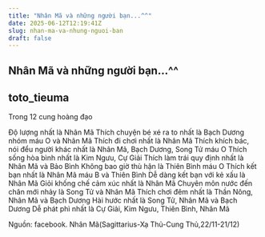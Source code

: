 ```yaml
---
title: "Nhân Mã và những người bạn...^^"
date: 2025-06-12T12:19:41Z
slug: nhan-ma-va-nhung-nguoi-ban
draft: false
---
```


## Nhân Mã và những người bạn...^^

## toto_tieuma

Trong 12 cung hoàng đạo
 
Độ lượng nhất là Nhân Mã
Thích chuyện bé xé ra to nhất là Bạch Dương nhóm máu O và Nhân Mã
Thích đi chơi nhất là Nhân Mã
Thích khích bác, nói đểu người khác nhất là Nhân Mã, Bạch Dương, Song Tử máu O
Thích sống hòa bình nhất là Kim Ngưu, Cự Giải
Thích làm trái quy định nhất là Nhân Mã và Bảo Bình
Không bao giờ thù hận là Thiên Bình máu O
Thích kết bạn nhất là Nhân Mã máu B và Thiên Bình
Dễ dàng kết bạn với kẻ xấu là Nhân Mã
Giỏi khống chế cảm xúc nhất là Nhân Mã
Chuyên môn nước đến chân mới nhảy là Song Tử và Nhân Mã
Thích chơi đêm nhất là Thần Nông, Nhân Mã và Bạch Dương
Hài hước nhất là Song Tử, Nhân Mã và Bạch Dương
Dễ phát phì nhất là Cự Giải, Kim Ngưu, Thiên Bình, Nhân Mã
 
 
Nguồn: facebook.
Nhân Mã(Sagittarius-Xạ Thủ-Cung Thủ,22/11-21/12)